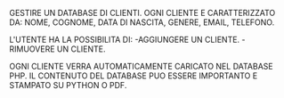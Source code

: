 GESTIRE UN DATABASE DI CLIENTI. 
OGNI CLIENTE E CARATTERIZZATO DA:
NOME, COGNOME, DATA DI NASCITA, GENERE, EMAIL, TELEFONO.

L'UTENTE HA LA POSSIBILITA DI:
-AGGIUNGERE UN CLIENTE.
-RIMUOVERE UN CLIENTE.

OGNI CLIENTE VERRA AUTOMATICAMENTE CARICATO NEL DATABASE PHP.
IL CONTENUTO DEL DATABASE PUO ESSERE IMPORTANTO E STAMPATO SU PYTHON O PDF.
